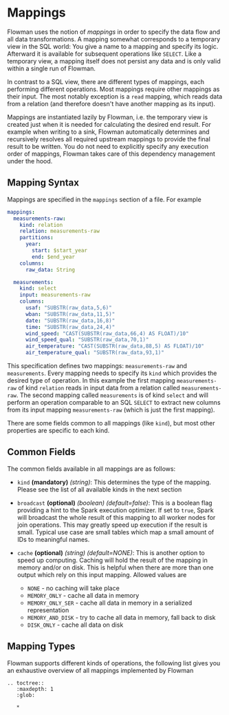 # Mappings

Flowman uses the notion of *mappings* in order to specify the data flow and all data 
transformations. A mapping somewhat corresponds to a temporary view in the SQL world: You 
give a name to a mapping and specify its logic. Afterward it is available for subsequent
operations like `SELECT`. Like a temporary view, a mapping itself does not persist any data
and is only valid within a single run of Flowman.

In contrast to a SQL view, there are different types of mappings, each performing different
operations. Most mappings require other mappings as their input. The most notably exception
is a `read` mapping, which reads data from a relation (and therefore doesn't have another
mapping as its input).

Mappings are instantiated lazily by Flowman, i.e. the temporary view is created just when it
is needed for calculating the desired end result. For example when writing to a sink, Flowman
automatically determines and recursively resolves all required upstream mappings to provide the
final result to be written. You do not need to explicitly specify any execution order of 
mappings, Flowman takes care of this dependency management under the hood.


## Mapping Syntax

Mappings are specified in the `mappings` section of a file. For example
```yaml
mappings:
  measurements-raw:
    kind: relation
    relation: measurements-raw
    partitions:
      year:
        start: $start_year
        end: $end_year
    columns:
      raw_data: String

  measurements:
    kind: select
    input: measurements-raw
    columns:
      usaf: "SUBSTR(raw_data,5,6)"
      wban: "SUBSTR(raw_data,11,5)"
      date: "SUBSTR(raw_data,16,8)"
      time: "SUBSTR(raw_data,24,4)"
      wind_speed: "CAST(SUBSTR(raw_data,66,4) AS FLOAT)/10"
      wind_speed_qual: "SUBSTR(raw_data,70,1)"
      air_temperature: "CAST(SUBSTR(raw_data,88,5) AS FLOAT)/10"
      air_temperature_qual: "SUBSTR(raw_data,93,1)"
```
This specification defines two mappings: `measurements-raw` and `measurements`. Every mapping
needs to specify its `kind` which provides the desired type of operation. In this example
the first mapping `measurements-raw` of kind `relation` reads in input data from a 
relation called `measurements-raw`. The second mapping called `measurements` is of kind
`select` and will perform an operation comparable to an SQL `SELECT` to extract new columns
from its input mapping `measurements-raw` (which is just the first mapping).

There are some fields common to all mappings (like `kind`), but most other properties are 
specific to each kind.


## Common Fields

The common fields available in all mappings are as follows:

* `kind` **(mandatory)** *(string)*: This determines the type of the mapping. Please see the list of all available kinds
in the next section

* `broadcast` **(optional)** *(boolean)* *(default=false)*: This is a boolean flag providing 
a hint to the Spark execution optimizer. If set to `true`, Spark will broadcast the whole 
result of this mapping to all worker nodes for join operations. This may greatly speed up
execution if the result is small. Typical use case are small tables which map a small amount
of IDs to meaningful names.

* `cache` **(optional)** *(string)* *(default=NONE)*: This is another option to speed up 
computing. Caching will hold the result of the mapping in memory and/or on disk. This is
helpful when there are more than one output which rely on this input mapping. Allowed 
values are
  * `NONE` - no caching will take place
  * `MEMORY_ONLY` - cache all data in memory
  * `MEMORY_ONLY_SER` - cache all data in memory in a serialized representation
  * `MEMORY_AND_DISK` - try to cache all data in memory, fall back to disk
  * `DISK_ONLY` - cache all data on disk
 

## Mapping Types

Flowman supports different kinds of operations, the following list gives you an exhaustive
overview of all mappings implemented by Flowman


```eval_rst
.. toctree::
   :maxdepth: 1
   :glob:

   *
```
